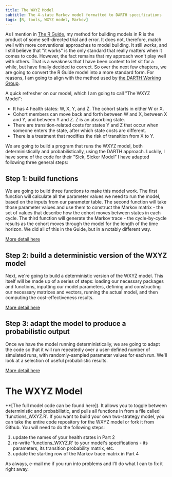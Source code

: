 ```yaml
---
title: The WXYZ Model
subtitle: The 4-state Markov model formatted to DARTH specifications
tags: [R, tools, WXYZ model, Markov]
---
```


As I mention in [The R Guide](http://healthyuncertainty.github.io/RGuide/Introduction), my method for building models in R is the product of some self-directed trial and error. It does not, therefore, match well with more conventional approaches to model building. It still *works*, and I still believe that "it works" is the only standard that really matters when it comes to code. However, the fact remains that my approach won't play well with others. That is a weakness that I have been content to let sit for a while, but have finally decided to correct. So over the next few chapters, we are going to convert the R Guide model into a more standard form. For reasons, I am going to align with the method used by [the DARTH Working Group](http://darthworkgroup.com).

A quick refresher on our model, which I am going to call "The WXYZ Model":

- It has 4 health states: W, X, Y, and Z. The cohort starts in either W or X. 
- Cohort members can move back and forth between W and X, between X and Y, and between Y and Z. Z is an absorbing state.
- There are transition-related costs for states Y and Z that occur when someone enters the state, after which state costs are different.
- There is a treatment that modifies the risk of transition from X to Y.

We are going to build a program that runs the WXYZ model, both deterministically and probabilistically, using the DARTH approach. Luckily, I have some of the code for their "Sick, Sicker Model" I have adapted following three general steps:

## Step 1: build functions

We are going to build three functions to make this model work. The first function will calculate all the parameter values we need to run the model, based on the inputs from our parameter table. The second function will take those parameter values and use them to construct the Markov matrix - the set of values that describe how the cohort moves between states in each cycle. The third function will generate the Markov trace - the cycle-by-cycle results as the cohort moves through the model for the length of the time horizon. We did all of this in the Guide, but in a notably different way.

[More detail here](WXYZ-Step1)

## Step 2: build a deterministic version of the WXYZ model

Next, we're going to build a deterministic version of the WXYZ model. This itself will be made up of a series of steps: loading our necessary packages and functions, inputting our model parameters, defining and constructing our necessary matrices and vectors, running the actual model, and then computing the cost-effectiveness results.

[More detail here](WXYZ-Step2)

## Step 3: adapt the model to produce a probabilistic output

Once we have the model running deterministically, we are going to adapt the code so that it will run repeatedly over a user-defined number of simulated runs, with randomly-sampled parameter values for each run. We'll look at a selection of useful probabilistic results.

[More detail here](WXYZ-Step3)

# The WXYZ Model

**[The full model code can be found here](. It allows you to toggle between deterministic and probabilistic, and pulls all functions in from a file called 'functions_WXYZ.R'. If you want to build your own two-strategy model, you can take the entire code repository for the WXYZ model or fork it from Github. You will need to do the following steps:

1. update the names of your health states in Part 2
2. re-write 'functions_WXYZ.R' to your model's specifications - its parameters, its transition probability matrix, etc.
2. update the starting row of the Markov trace matrix in Part 4

As always, e-mail me if you run into problems and I'll do what I can to fix it right away.














